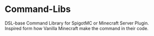 # Command-Libs
DSL-base Command Library for SpigotMC or Minecraft Server Plugin. Inspired form how Vanilla Minecraft make the command in their code.
